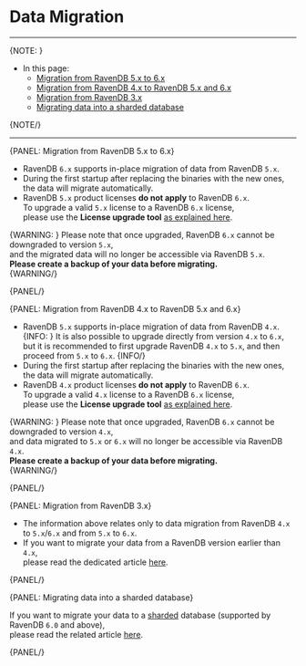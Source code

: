 # Data Migration
---

{NOTE: }

* In this page:
    * [Migration from RavenDB 5.x to 6.x](../../migration/server/data-migration#migration-from-ravendb-5.x-to-6.x)
    * [Migration from RavenDB 4.x to RavenDB 5.x and 6.x](../../migration/server/data-migration#migration-from-ravendb-4.x-to-ravendb-5.x-and-6.x)
    * [Migration from RavenDB 3.x](../../migration/server/data-migration#migration-from-ravendb-3.x)
    * [Migrating data into a sharded database](../../migration/server/data-migration#migrating-data-into-a-sharded-database)

{NOTE/}

---

{PANEL: Migration from RavenDB 5.x to 6.x}

* RavenDB `6.x` supports in-place migration of data from RavenDB `5.x`.
* During the first startup after replacing the binaries with the new ones, the data will migrate automatically.
* RavenDB `5.x` product licenses **do not apply** to RavenDB `6.x`.  
  To upgrade a valid `5.x` license to a RavenDB `6.x` license,  
  please use the **License upgrade tool** [as explained here](../../start/licensing/replace-license#upgrade-a-license-key-for-ravendb-6.x).

{WARNING: }
Please note that once upgraded, RavenDB `6.x` cannot be downgraded to version `5.x`,  
and the migrated data will no longer be accessible via RavenDB `5.x`.  
**Please create a backup of your data before migrating.**  
{WARNING/}

{PANEL/}

{PANEL: Migration from RavenDB 4.x to RavenDB 5.x and 6.x}

* RavenDB `5.x` supports in-place migration of data from RavenDB `4.x`.
  {INFO: }
  It is also possible to upgrade directly from version `4.x` to `6.x`,  
  but it is recommended to first upgrade RavenDB `4.x` to `5.x`, and then proceed from `5.x` to `6.x`.
  {INFO/}
* During the first startup after replacing the binaries with the new ones, the data will migrate automatically.
* RavenDB `4.x` product licenses **do not apply** to RavenDB `6.x`.  
  To upgrade a valid `4.x` license to a RavenDB `6.x` license,  
  please use the **License upgrade tool** [as explained here](../../start/licensing/replace-license#upgrade-a-license-key-for-ravendb-6.x).

{WARNING: }
Please note that once upgraded, RavenDB `6.x` cannot be downgraded to version `4.x`,  
and data migrated to `5.x` or `6.x` will no longer be accessible via RavenDB `4.x`.  
**Please create a backup of your data before migrating.**  
{WARNING/}

{PANEL/}

{PANEL: Migration from RavenDB 3.x}

* The information above relates only to data migration from RavenDB `4.x` to `5.x`/`6.x` and from `5.x` to `6.x`.
* If you want to migrate your data from a RavenDB version earlier than `4.x`,  
  please read the dedicated article [here](https://ravendb.net/docs/article-page/4.2/csharp/migration/server/data-migration).

{PANEL/}

{PANEL: Migrating data into a sharded database}

If you want to migrate your data to a [sharded](../../sharding/overview) database (supported by RavenDB `6.0` and above),  
please read the related article [here](../../sharding/migration).

{PANEL/}
